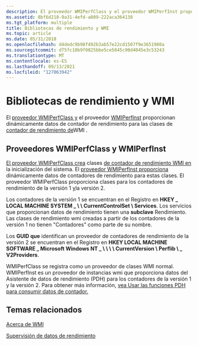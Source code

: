 ```yaml
---
description: El proveedor WMIPerfClass y el proveedor WMIPerfInst proporcionan dinámicamente datos de contador de rendimiento para las clases de contador de rendimiento wmi.
ms.assetid: 8bf6d218-9a31-4efd-a809-222aca364138
ms.tgt_platform: multiple
title: Bibliotecas de rendimiento y WMI
ms.topic: article
ms.date: 05/31/2018
ms.openlocfilehash: d4dedc9b98f492b3ab57e22cd1507f9e3651980a
ms.sourcegitcommit: d75fc10b9f0825bbe5ce5045c90d4045e3c53243
ms.translationtype: MT
ms.contentlocale: es-ES
ms.lasthandoff: 09/13/2021
ms.locfileid: "127063942"
---
```

# <a name="performance-libraries-and-wmi"></a>Bibliotecas de rendimiento y WMI

El [proveedor WMIPerfClass y](wmiperfclass-provider.md) el proveedor [WMIPerfInst](wmiperfinst-provider.md) proporcionan dinámicamente datos de contador de rendimiento para las clases de [contador de rendimiento de](/windows/desktop/CIMWin32Prov/performance-counter-classes)WMI .

## <a name="wmiperfclass-and-wmiperfinst-providers"></a>Proveedores WMIPerfClass y WMIPerfInst

[El proveedor WMIPerfClass crea](wmiperfclass-provider.md) clases [de contador de rendimiento WMI en](/windows/desktop/CIMWin32Prov/performance-counter-classes) la inicialización del sistema. El [proveedor WMIPerfInst proporciona](wmiperfinst-provider.md) dinámicamente datos de contadores de rendimiento para estas clases. El proveedor WMIPerfClass proporciona clases para los contadores de rendimiento de la versión 1 [y](/windows/desktop/PerfCtrs/performance-counters-portal)la versión 2.

Los contadores de la versión 1 se encuentran en el Registro en **HKEY \_ LOCAL MACHINE SYSTEM \_ \\ \\ CurrentControlSet \\ Services**. Los servicios que proporcionan datos de rendimiento tienen una **subclave** Rendimiento. Las clases de rendimiento wmi creadas a partir de los contadores de la versión 1 no tienen "Contadores" como parte de su nombre.

Los **GUID que** identifican un proveedor de contadores de rendimiento de la versión 2 se encuentran en el Registro en **HKEY LOCAL MACHINE SOFTWARE \_ Microsoft Windows NT \_ \\ \\ \\ \\ CurrentVersion \\ Perflib \\ \_ V2Providers**.

WMIPerfClass se registra como un proveedor de clases WMI normal. WMIPerfInst es un proveedor de instancias wmi que proporciona datos del Asistente de datos de rendimiento (PDH) para los contadores de la versión 1 y la versión 2. Para obtener más información, [vea Usar las funciones PDH para consumir datos de contador.](/windows/desktop/PerfCtrs/using-the-pdh-functions-to-consume-counter-data)

## <a name="related-topics"></a>Temas relacionados

<dl> <dt>

[Acerca de WMI](about-wmi.md)
</dt> <dt>

[Supervisión de datos de rendimiento](monitoring-performance-data.md)
</dt> </dl>

 

 
